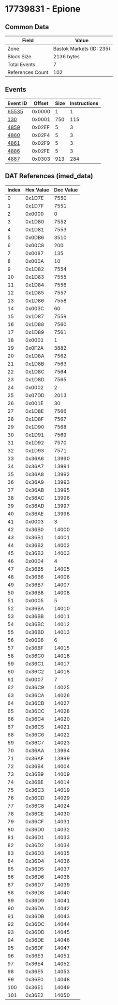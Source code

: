 # 17739831 - Epione

## Common Data

| Field            | Value                    |
|------------------|--------------------------|
| Zone             | Bastok Markets (ID: 235) |
| Block Size       | 2136 bytes               |
| Total Events     | 7                        |
| References Count | 102                      |

## Events

| Event ID            | Offset   |   Size |   Instructions |
|---------------------|----------|--------|----------------|
| [65535](./65535.md) | 0x0000   |      1 |              1 |
| [130](./130.md)     | 0x0001   |    750 |            115 |
| [4859](./4859.md)   | 0x02EF   |      5 |              3 |
| [4860](./4860.md)   | 0x02F4   |      5 |              3 |
| [4861](./4861.md)   | 0x02F9   |      5 |              3 |
| [4886](./4886.md)   | 0x02FE   |      5 |              3 |
| [4887](./4887.md)   | 0x0303   |    913 |            284 |

## DAT References (imed_data)

|   Index | Hex Value   |   Dec Value |
|---------|-------------|-------------|
|       0 | 0x1D7E      |        7550 |
|       1 | 0x1D7F      |        7551 |
|       2 | 0x0000      |           0 |
|       3 | 0x1D80      |        7552 |
|       4 | 0x1D81      |        7553 |
|       5 | 0x0DB6      |        3510 |
|       6 | 0x00C8      |         200 |
|       7 | 0x0087      |         135 |
|       8 | 0x000A      |          10 |
|       9 | 0x1D82      |        7554 |
|      10 | 0x1D83      |        7555 |
|      11 | 0x1D84      |        7556 |
|      12 | 0x1D85      |        7557 |
|      13 | 0x1D86      |        7558 |
|      14 | 0x003C      |          60 |
|      15 | 0x1D87      |        7559 |
|      16 | 0x1D88      |        7560 |
|      17 | 0x1D89      |        7561 |
|      18 | 0x0001      |           1 |
|      19 | 0x0F2A      |        3882 |
|      20 | 0x1D8A      |        7562 |
|      21 | 0x1D8B      |        7563 |
|      22 | 0x1D8C      |        7564 |
|      23 | 0x1D8D      |        7565 |
|      24 | 0x0002      |           2 |
|      25 | 0x07DD      |        2013 |
|      26 | 0x001E      |          30 |
|      27 | 0x1D8E      |        7566 |
|      28 | 0x1D8F      |        7567 |
|      29 | 0x1D90      |        7568 |
|      30 | 0x1D91      |        7569 |
|      31 | 0x1D92      |        7570 |
|      32 | 0x1D93      |        7571 |
|      33 | 0x36A6      |       13990 |
|      34 | 0x36A7      |       13991 |
|      35 | 0x36A8      |       13992 |
|      36 | 0x36A9      |       13993 |
|      37 | 0x36AB      |       13995 |
|      38 | 0x36AC      |       13996 |
|      39 | 0x36AD      |       13997 |
|      40 | 0x36AE      |       13998 |
|      41 | 0x0003      |           3 |
|      42 | 0x36B0      |       14000 |
|      43 | 0x36B1      |       14001 |
|      44 | 0x36B2      |       14002 |
|      45 | 0x36B3      |       14003 |
|      46 | 0x0004      |           4 |
|      47 | 0x36B5      |       14005 |
|      48 | 0x36B6      |       14006 |
|      49 | 0x36B7      |       14007 |
|      50 | 0x36B8      |       14008 |
|      51 | 0x0005      |           5 |
|      52 | 0x36BA      |       14010 |
|      53 | 0x36BB      |       14011 |
|      54 | 0x36BC      |       14012 |
|      55 | 0x36BD      |       14013 |
|      56 | 0x0006      |           6 |
|      57 | 0x36BF      |       14015 |
|      58 | 0x36C0      |       14016 |
|      59 | 0x36C1      |       14017 |
|      60 | 0x36C2      |       14018 |
|      61 | 0x0007      |           7 |
|      62 | 0x36C9      |       14025 |
|      63 | 0x36CA      |       14026 |
|      64 | 0x36CB      |       14027 |
|      65 | 0x36CC      |       14028 |
|      66 | 0x36C4      |       14020 |
|      67 | 0x36C5      |       14021 |
|      68 | 0x36C6      |       14022 |
|      69 | 0x36C7      |       14023 |
|      70 | 0x36AA      |       13994 |
|      71 | 0x36AF      |       13999 |
|      72 | 0x36B4      |       14004 |
|      73 | 0x36B9      |       14009 |
|      74 | 0x36BE      |       14014 |
|      75 | 0x36C3      |       14019 |
|      76 | 0x36CD      |       14029 |
|      77 | 0x36C8      |       14024 |
|      78 | 0x36CE      |       14030 |
|      79 | 0x36CF      |       14031 |
|      80 | 0x36D0      |       14032 |
|      81 | 0x36D1      |       14033 |
|      82 | 0x36D2      |       14034 |
|      83 | 0x36D3      |       14035 |
|      84 | 0x36D4      |       14036 |
|      85 | 0x36D5      |       14037 |
|      86 | 0x36D6      |       14038 |
|      87 | 0x36D7      |       14039 |
|      88 | 0x36D8      |       14040 |
|      89 | 0x36D9      |       14041 |
|      90 | 0x36DA      |       14042 |
|      91 | 0x36DB      |       14043 |
|      92 | 0x36DC      |       14044 |
|      93 | 0x36DD      |       14045 |
|      94 | 0x36DE      |       14046 |
|      95 | 0x36DF      |       14047 |
|      96 | 0x36E3      |       14051 |
|      97 | 0x36E4      |       14052 |
|      98 | 0x36E5      |       14053 |
|      99 | 0x36E0      |       14048 |
|     100 | 0x36E1      |       14049 |
|     101 | 0x36E2      |       14050 |
